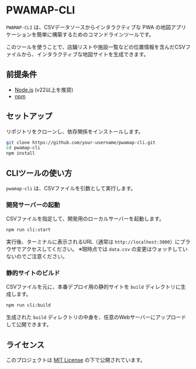 # PWAMAP-CLI

`PWAMAP-CLI` は、CSVデータソースからインタラクティブな PWA の地図アプリケーションを簡単に構築するためのコマンドラインツールです。

このツールを使うことで、店舗リストや施設一覧などの位置情報を含んだCSVファイルから、インタラクティブな地図サイトを生成できます。

## 前提条件

- [Node.js](httpss://nodejs.org/) (v22以上を推奨)
- [npm](https://www.npmjs.com/)

## セットアップ

リポジトリをクローンし、依存関係をインストールします。

```bash
git clone https://github.com/your-username/pwamap-cli.git
cd pwamap-cli
npm install
```

## CLIツールの使い方

`pwamap-cli` は、CSVファイルを引数として実行します。

### 開発サーバーの起動

CSVファイルを指定して、開発用のローカルサーバーを起動します。

```bash
npm run cli:start
```

実行後、ターミナルに表示されるURL（通常は `http://localhost:3000`）にブラウザでアクセスしてください。
※現時点では `data.csv` の変更はウォッチしていないのでご注意ください。

### 静的サイトのビルド

CSVファイルを元に、本番デプロイ用の静的サイトを `build` ディレクトリに生成します。

```bash
npm run cli:build
```

生成された `build` ディレクトリの中身を、任意のWebサーバーにアップロードして公開できます。

## ライセンス

このプロジェクトは [MIT License](LICENSE.txt) の下で公開されています。
